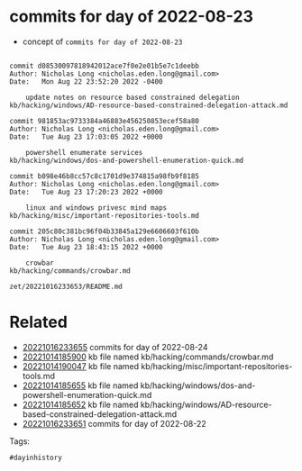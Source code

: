 # commits for day of 2022-08-23

- concept of `commits for day of 2022-08-23`

```

commit d08530097818942012ace7f0e2e01b5e7c1deebb
Author: Nicholas Long <nicholas.eden.long@gmail.com>
Date:   Mon Aug 22 23:52:20 2022 -0400

    update notes on resource based constrained delegation
kb/hacking/windows/AD-resource-based-constrained-delegation-attack.md

commit 981853ac9733384a46883e456250853ecef58a80
Author: Nicholas Long <nicholas.eden.long@gmail.com>
Date:   Tue Aug 23 17:03:05 2022 +0000

    powershell enumerate services
kb/hacking/windows/dos-and-powershell-enumeration-quick.md

commit b098e46b8cc57c8c1701d9e374815a98fb9f8185
Author: Nicholas Long <nicholas.eden.long@gmail.com>
Date:   Tue Aug 23 17:20:23 2022 +0000

    linux and windows privesc mind maps
kb/hacking/misc/important-repositories-tools.md

commit 205c80c381bc96f04b33845a129e6606603f610b
Author: Nicholas Long <nicholas.eden.long@gmail.com>
Date:   Tue Aug 23 18:43:15 2022 +0000

    crowbar
kb/hacking/commands/crowbar.md
```

` zet/20221016233653/README.md `

# Related

- [20221016233655](/zet/20221016233655/README.md) commits for day of 2022-08-24
- [20221014185900](/zet/20221014185900/README.md) kb file named kb/hacking/commands/crowbar.md
- [20221014190047](/zet/20221014190047/README.md) kb file named kb/hacking/misc/important-repositories-tools.md
- [20221014185655](/zet/20221014185655/README.md) kb file named kb/hacking/windows/dos-and-powershell-enumeration-quick.md
- [20221014185652](/zet/20221014185652/README.md) kb file named kb/hacking/windows/AD-resource-based-constrained-delegation-attack.md
- [20221016233651](/zet/20221016233651/README.md) commits for day of 2022-08-22

Tags:

    #dayinhistory
